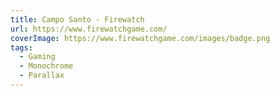 ```yaml
---
title: Campo Santo - Firewatch
url: https://www.firewatchgame.com/
coverImage: https://www.firewatchgame.com/images/badge.png
tags:
  - Gaming
  - Monochrome
  - Parallax
---
```

